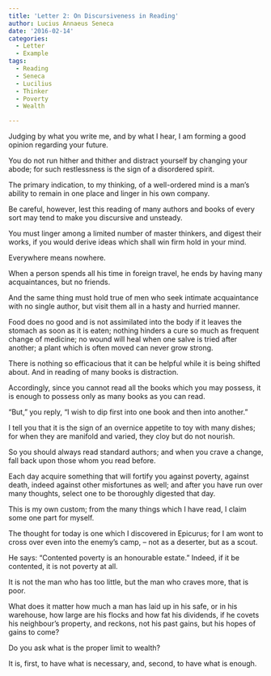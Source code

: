 ```yaml
---
title: 'Letter 2: On Discursiveness in Reading'
author: Lucius Annaeus Seneca
date: '2016-02-14'
categories:
  - Letter
  - Example
tags:
  - Reading
  - Seneca
  - Lucilius
  - Thinker
  - Poverty
  - Wealth

---
```


Judging by what you write me, and by what I hear, I am forming a good opinion regarding your future.

You do not run hither and thither and distract yourself by changing your abode; for such restlessness is the sign of a disordered spirit.

The primary indication, to my thinking, of a well-ordered mind is a man’s ability to remain in one place and linger in his own company.

Be careful, however, lest this reading of many authors and books of every sort may tend to make you discursive and unsteady.

You must linger among a limited number of master thinkers, and digest their works, if you would derive ideas which shall win firm hold in your mind.

Everywhere means nowhere.

When a person spends all his time in foreign travel, he ends by having many acquaintances, but no friends.

And the same thing must hold true of men who seek intimate acquaintance with no single author, but visit them all in a hasty and hurried manner.

Food does no good and is not assimilated into the body if it leaves the stomach as soon as it is eaten; nothing hinders a cure so much as frequent change of medicine; no wound will heal when one salve is tried after another; a plant which is often moved can never grow strong.

There is nothing so efficacious that it can be helpful while it is being shifted about. And in reading of many books is distraction.

Accordingly, since you cannot read all the books which you may possess, it is enough to possess only as many books as you can read.

“But,” you reply, “I wish to dip first into one book and then into another.”

I tell you that it is the sign of an overnice appetite to toy with many dishes; for when they are manifold and varied, they cloy but do not nourish.

So you should always read standard authors; and when you crave a change, fall back upon those whom you read before.

Each day acquire something that will fortify you against poverty, against death, indeed against other misfortunes as well; and after you have run over many thoughts, select one to be thoroughly digested that day.

This is my own custom; from the many things which I have read, I claim some one part for myself.

The thought for today is one which I discovered in Epicurus; for I am wont to cross over even into the enemy’s camp, – not as a deserter, but as a scout.

He says: “Contented poverty is an honourable estate.” Indeed, if it be contented, it is not poverty at all.

It is not the man who has too little, but the man who craves more, that is poor.

What does it matter how much a man has laid up in his safe, or in his warehouse, how large are his flocks and how fat his dividends, if he covets his neighbour’s property, and reckons, not his past gains, but his hopes of gains to come?

Do you ask what is the proper limit to wealth?

It is, first, to have what is necessary, and, second, to have what is enough.
